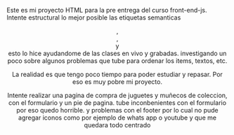 Este es mi proyecto HTML para la pre entrega del curso front-end-js.
Intente estructural lo mejor posible las etiquetas semanticas <header>,<main>,<section>y<footer>
esto lo hice ayudandome de las clases en vivo y grabadas.
investigando un poco sobre algunos problemas que tube para ordenar los items, textos, etc.

La realidad es que tengo poco tiempo para poder estudiar y repasar.
Por eso es muy pobre mi proyecto.

Intente realizar una pagina de compra de juguetes y muñecos de coleccion,
con el formulario y un pie de pagina.
tube inconbenientes con el formulario por eso quedo horrible.
y problemas con el footer por lo cual no pude agregar iconos como por ejemplo de whats app o youtube y que me quedara todo centrado
